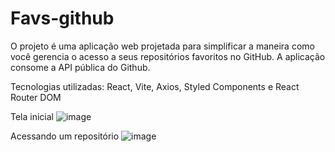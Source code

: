 # Favs-github
O projeto é uma aplicação web projetada para simplificar a maneira como você gerencia o acesso a seus repositórios favoritos no GitHub. A aplicação consome a API pública do Github.

Tecnologias utilizadas: React, Vite, Axios, Styled Components e React Router DOM

Tela inicial
![image](https://github.com/alexrossoni/Favs-github/assets/103969200/66a10486-bb4d-4ae7-bc1e-a5bc8399d462)

Acessando um repositório
![image](https://github.com/alexrossoni/Favs-github/assets/103969200/d1c8317f-04d0-41b3-bc44-be082c257f88)
